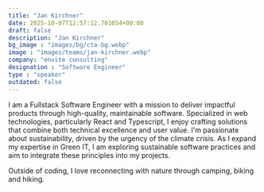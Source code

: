```yaml
---
title: "Jan Kirchner"
date: 2025-10-07T12:57:12.701054+00:00
draft: false
description: "Jan Kirchner"
bg_image : "images/bg/cta-bg.webp"
image : "images/teams/jan-kirchner.webp"
company: "envite consulting"
designation : "Software Engineer"
type : "speaker"
outdated: false
---
```


I am a Fullstack Software Engineer with a mission to deliver impactful products through high-quality, maintainable software. Specialized in web technologies, particularly React and Typescript, I enjoy crafting solutions that combine both technical excellence and user value. I'm passionate about sustainability, driven by the urgency of the climate crisis. As I expand my expertise in Green IT, I am exploring sustainable software practices and aim to integrate these principles into my projects.

Outside of coding, I love reconnecting with nature through camping, biking and hiking.

